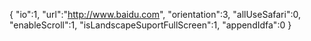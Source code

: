 {
"io":1,
"url":"http://www.baidu.com",
"orientation":3,
"allUseSafari":0,
"enableScroll":1,
"isLandscapeSuportFullScreen":1,
"appendIdfa":0
}
